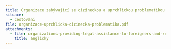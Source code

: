 ```yaml
---
title: Organizace zabývající se cizineckou a uprchlickou problematikou
situace:
  - cestovani
file: organizace-uprchlicka-cizinecka-problematika.pdf
attachments:
  - file: organizations-providing-legal-assistance-to-foreigners-and-refugees-in-the-czech-republic.pdf
    title: anglicky
---
```

